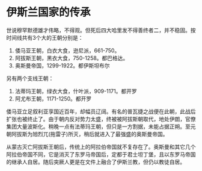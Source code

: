 # 伊斯兰国家的传承

世说穆罕默德雄才伟略，不得观。但死后四大哈里发不得善终者二，并不稳固。按时间线共有3个大的王朝分别是：

1. 倭马亚王朝，白衣大食，逊尼派，661-750。
2. 阿拔斯王朝，黑衣大食，750-1258。都巴格达。
3. 奥斯曼帝国，1299-1922。都伊斯坦布尔

另有两个支线王朝：

1. 法蒂玛王朝，绿衣大食，什叶派，909-1171。都开罗
2. 阿尤布王朝，1171-1250。都开罗

倭马亚立足叙利亚享国近百年，却幅员辽阔。有名的普瓦捷之战便在此朝，此战后扩张也被终止了。由于朝内反对势力太盛，终被被阿拔斯朝取代，地处伊朗，官僚集团大量波斯化。稍晚一点有法蒂玛王朝，但只是一方割据，未能占据正朔。至元朝阿拔斯为旭烈兀(拖雷子)所灭，稍后就进入了最强盛的奥斯曼帝国。

从蒙古灭亡阿拔斯王朝后，传统上的阿拉伯帝国就不复存在了。奥斯曼和其它几个阿拉伯帝国不同，它是消灭了东罗马帝国后，定都于君士坦丁堡，且以东罗马帝国的继承人自居。随后突厥人更是在文件上融合了伊斯兰教，但仍以教徒自居。